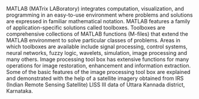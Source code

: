 MATLAB (MATrix LABoratory) integrates computation, visualization, and programming in
an easy-to-use environment where problems and solutions are expressed in familiar
mathematical notation. MATLAB features a family of application-specific solutions called
toolboxes. Toolboxes are comprehensive collections of MATLAB functions (M-files) that
extend the MATLAB environment to solve particular classes of problems. Areas in which
toolboxes are available include signal processing, control systems, neural networks, fuzzy
logic, wavelets, simulation, image processing and many others. Image processing tool box
has extensive functions for many operations for image restoration, enhancement and
information extraction. Some of the basic features of the image processing tool box are
explained and demonstrated with the help of a satellite imagery obtained from IRS (Indian
Remote Sensing Satellite) LISS III data of Uttara Kannada district, Karnataka. 
